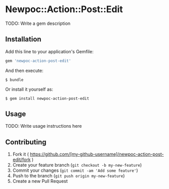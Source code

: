 # Newpoc::Action::Post::Edit

TODO: Write a gem description

## Installation

Add this line to your application's Gemfile:

```ruby
gem 'newpoc-action-post-edit'
```

And then execute:

    $ bundle

Or install it yourself as:

    $ gem install newpoc-action-post-edit

## Usage

TODO: Write usage instructions here

## Contributing

1. Fork it ( https://github.com/[my-github-username]/newpoc-action-post-edit/fork )
2. Create your feature branch (`git checkout -b my-new-feature`)
3. Commit your changes (`git commit -am 'Add some feature'`)
4. Push to the branch (`git push origin my-new-feature`)
5. Create a new Pull Request
